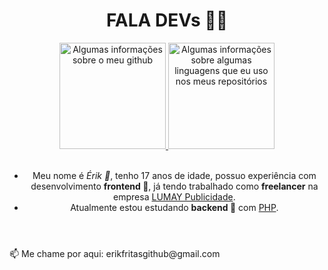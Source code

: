 <!--
**erikfritas/erikfritas** is a ✨ _special_ ✨ repository because its `README.md` (this file) appears on your GitHub profile.

Here are some ideas to get you started:

- 🔭 I’m currently working on ...
- 🌱 I’m currently learning ...
- 👯 I’m looking to collaborate on ...
- 🤔 I’m looking for help with ...
- 💬 Ask me about ...
- 📫 How to reach me: ...
- 😄 Pronouns: ...
- ⚡ Fun fact: ...
-->

<header style="width: 100%;">
  <h1>FALA DEVs 🍟✨</h1>
  <section style="width: 100%;">
    <a width="100%" style="margin: auto;" href="https://lumaypublicidade.com/#contato">
      <img height="170vw" alt="Algumas informações sobre o meu github" src="
                                                                            https://github-readme-stats.vercel.app/api?
                                                                            username=erikfritas
                                                                            &show_icons=true
                                                                            &theme=ocean_dark
                                                                            &include_all_commits=true
                                                                            &count_private=true
                                                                            &disable_animations=false"/>
      <img height="170vw" alt="Algumas informações sobre algumas linguagens que eu uso nos meus repositórios" src="https://github-readme-stats.vercel.app/api/top-langs/?
                                                                                                                   username=erikfritas
                                                                                                                   &layout=compact
                                                                                                                   &langs_count=7
                                                                                                                   &theme=ocean_dark"/>
    </a>
  </section>
  <br>
  <article>
    <ul>
      <li>Meu nome é <i>Érik 🍟</i>, tenho 17 anos de idade, possuo experiência com desenvolvimento <strong>frontend 🔭</strong>, já tendo trabalhado como <strong>freelancer</strong> na empresa <a href="https://lumaypublicidade.com/">LUMAY Publicidade</a>.</li>
      <li>Atualmente estou estudando <strong>backend 🌱</strong> com <a href="https://www.php.net/">PHP</a>.</li>
    </ul>
  </article>
</header>
<footer>
  <p>📫 Me chame por aqui: erikfritasgithub@gmail.com</p>
</footer>

